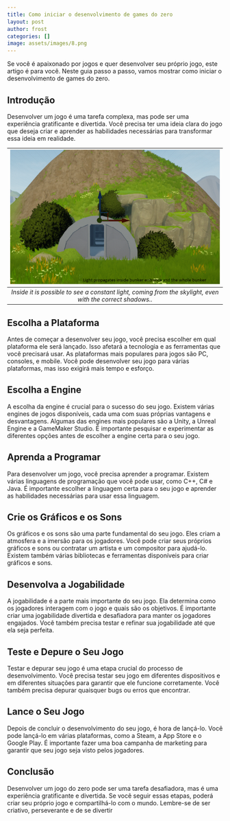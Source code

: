 ```yaml
---
title: Como iniciar o desenvolvimento de games do zero
layout: post
author: frost
categories: []
image: assets/images/8.png
---
```


Se você é apaixonado por jogos e quer desenvolver seu próprio jogo, este artigo é para você. Neste guia passo a passo, vamos mostrar como iniciar o desenvolvimento de games do zero.

## Introdução

Desenvolver um jogo é uma tarefa complexa, mas pode ser uma experiência gratificante e divertida. Você precisa ter uma ideia clara do jogo que deseja criar e aprender as habilidades necessárias para transformar essa ideia em realidade.

|![](/assets/images/7.png "Inside it is possible to see a constant light, coming from the skylight, even with the correct shadows..")|
|:--:| 
|*Inside it is possible to see a constant light, coming from the skylight, even with the correct shadows..*|


## Escolha a Plataforma

Antes de começar a desenvolver seu jogo, você precisa escolher em qual plataforma ele será lançado. Isso afetará a tecnologia e as ferramentas que você precisará usar. As plataformas mais populares para jogos são PC, consoles, e mobile. Você pode desenvolver seu jogo para várias plataformas, mas isso exigirá mais tempo e esforço.

## Escolha a Engine

A escolha da engine é crucial para o sucesso do seu jogo. Existem várias engines de jogos disponíveis, cada uma com suas próprias vantagens e desvantagens. Algumas das engines mais populares são a Unity, a Unreal Engine e a GameMaker Studio. É importante pesquisar e experimentar as diferentes opções antes de escolher a engine certa para o seu jogo.

## Aprenda a Programar

Para desenvolver um jogo, você precisa aprender a programar. Existem várias linguagens de programação que você pode usar, como C++, C# e Java. É importante escolher a linguagem certa para o seu jogo e aprender as habilidades necessárias para usar essa linguagem.

## Crie os Gráficos e os Sons

Os gráficos e os sons são uma parte fundamental do seu jogo. Eles criam a atmosfera e a imersão para os jogadores. Você pode criar seus próprios gráficos e sons ou contratar um artista e um compositor para ajudá-lo. Existem também várias bibliotecas e ferramentas disponíveis para criar gráficos e sons.

## Desenvolva a Jogabilidade

A jogabilidade é a parte mais importante do seu jogo. Ela determina como os jogadores interagem com o jogo e quais são os objetivos. É importante criar uma jogabilidade divertida e desafiadora para manter os jogadores engajados. Você também precisa testar e refinar sua jogabilidade até que ela seja perfeita.

## Teste e Depure o Seu Jogo

Testar e depurar seu jogo é uma etapa crucial do processo de desenvolvimento. Você precisa testar seu jogo em diferentes dispositivos e em diferentes situações para garantir que ele funcione corretamente. Você também precisa depurar quaisquer bugs ou erros que encontrar.

## Lance o Seu Jogo

Depois de concluir o desenvolvimento do seu jogo, é hora de lançá-lo. Você pode lançá-lo em várias plataformas, como a Steam, a App Store e o Google Play. É importante fazer uma boa campanha de marketing para garantir que seu jogo seja visto pelos jogadores.

## Conclusão

Desenvolver um jogo do zero pode ser uma tarefa desafiadora, mas é uma experiência gratificante e divertida. Se você seguir essas etapas, poderá criar seu próprio jogo e compartilhá-lo com o mundo. Lembre-se de ser criativo, perseverante e de se divertir
